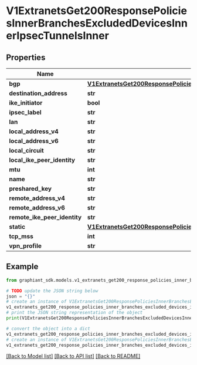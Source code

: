 # V1ExtranetsGet200ResponsePoliciesInnerBranchesExcludedDevicesInnerIpsecTunnelsInner


## Properties

Name | Type | Description | Notes
------------ | ------------- | ------------- | -------------
**bgp** | [**V1ExtranetsGet200ResponsePoliciesInnerBranchesExcludedDevicesInnerIpsecTunnelsInnerBgp**](V1ExtranetsGet200ResponsePoliciesInnerBranchesExcludedDevicesInnerIpsecTunnelsInnerBgp.md) |  | [optional] 
**destination_address** | **str** |  | [optional] 
**ike_initiator** | **bool** |  | [optional] 
**ipsec_label** | **str** |  | [optional] 
**lan** | **str** |  | [optional] 
**local_address_v4** | **str** |  | [optional] 
**local_address_v6** | **str** |  | [optional] 
**local_circuit** | **str** |  | [optional] 
**local_ike_peer_identity** | **str** |  | [optional] 
**mtu** | **int** |  | [optional] 
**name** | **str** |  | [optional] 
**preshared_key** | **str** |  | [optional] 
**remote_address_v4** | **str** |  | [optional] 
**remote_address_v6** | **str** |  | [optional] 
**remote_ike_peer_identity** | **str** |  | [optional] 
**static** | [**V1ExtranetsGet200ResponsePoliciesInnerBranchesExcludedDevicesInnerIpsecTunnelsInnerStatic**](V1ExtranetsGet200ResponsePoliciesInnerBranchesExcludedDevicesInnerIpsecTunnelsInnerStatic.md) |  | [optional] 
**tcp_mss** | **int** |  | [optional] 
**vpn_profile** | **str** |  | [optional] 

## Example

```python
from graphiant_sdk.models.v1_extranets_get200_response_policies_inner_branches_excluded_devices_inner_ipsec_tunnels_inner import V1ExtranetsGet200ResponsePoliciesInnerBranchesExcludedDevicesInnerIpsecTunnelsInner

# TODO update the JSON string below
json = "{}"
# create an instance of V1ExtranetsGet200ResponsePoliciesInnerBranchesExcludedDevicesInnerIpsecTunnelsInner from a JSON string
v1_extranets_get200_response_policies_inner_branches_excluded_devices_inner_ipsec_tunnels_inner_instance = V1ExtranetsGet200ResponsePoliciesInnerBranchesExcludedDevicesInnerIpsecTunnelsInner.from_json(json)
# print the JSON string representation of the object
print(V1ExtranetsGet200ResponsePoliciesInnerBranchesExcludedDevicesInnerIpsecTunnelsInner.to_json())

# convert the object into a dict
v1_extranets_get200_response_policies_inner_branches_excluded_devices_inner_ipsec_tunnels_inner_dict = v1_extranets_get200_response_policies_inner_branches_excluded_devices_inner_ipsec_tunnels_inner_instance.to_dict()
# create an instance of V1ExtranetsGet200ResponsePoliciesInnerBranchesExcludedDevicesInnerIpsecTunnelsInner from a dict
v1_extranets_get200_response_policies_inner_branches_excluded_devices_inner_ipsec_tunnels_inner_from_dict = V1ExtranetsGet200ResponsePoliciesInnerBranchesExcludedDevicesInnerIpsecTunnelsInner.from_dict(v1_extranets_get200_response_policies_inner_branches_excluded_devices_inner_ipsec_tunnels_inner_dict)
```
[[Back to Model list]](../README.md#documentation-for-models) [[Back to API list]](../README.md#documentation-for-api-endpoints) [[Back to README]](../README.md)


